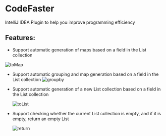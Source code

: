 # CodeFaster
IntelliJ IDEA Plugin to help you improve programming efficiency
## Features: 
- Support automatic generation of maps based on a field in the List collection

![toMap](https://github.com/user-attachments/assets/06c4fc6e-6eef-4e7d-82f0-d1d4e17c263b)

  
- Support automatic grouping and map generation based on a field in the List collection
![groupby](https://github.com/user-attachments/assets/90e4a2b1-e9fb-4976-9b32-5d1571c73f98)


- Support automatic generation of a new List collection based on a field in the List collection

  ![toList](https://github.com/user-attachments/assets/7c8da57a-8ac1-438d-8152-a148684c66b6)

- Support checking whether the current List collection is empty, and if it is empty, return an empty List

  ![return](https://github.com/user-attachments/assets/ff053889-73fd-4a69-a090-a2e416c4a852)
